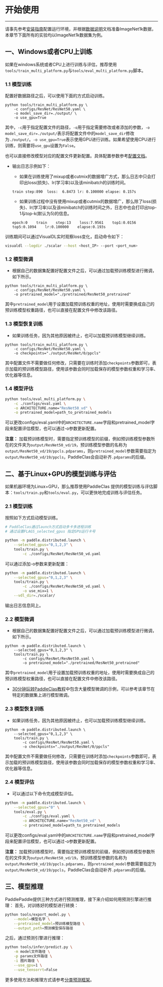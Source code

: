 # 开始使用
---
请事先参考[安装指南](install.md)配置运行环境，并根据[数据说明](./data.md)文档准备ImageNet1k数据，本章节下面所有的实验均以ImageNet1k数据集为例。

## 一、Windows或者CPU上训练

如果在windows系统或者CPU上进行训练与评估，推荐使用`tools/train_multi_platform.py`与`tools/eval_multi_platform.py`脚本。


### 1.1 模型训练

配置好数据路径之后，可以使用下面的方式启动训练。

```
python tools/train_multi_platform.py \
    -c configs/ResNet/ResNet50.yaml \
    -o model_save_dir=./output/ \
    -o use_gpu=True
```

其中，`-c`用于指定配置文件的路径，`-o`用于指定需要修改或者添加的参数，`-o model_save_dir=./output/`表示将配置文件中的`model_save_dir`修改为`./output/`。`-o use_gpu=True`表示使用GPU进行训练。如果希望使用CPU进行训练，则需要将`use_gpu`设置为`False`。

也可以直接修改模型对应的配置文件更新配置。具体配置参数参考[配置文档](config.md)。

* 输出日志示例如下：

    * 如果在训练使用了mixup或者cutmix的数据增广方式，那么日志中只会打印出loss(损失)、lr(学习率)以及该minibatch的训练时间。

    ```
    train step:890  loss:  6.8473 lr: 0.100000 elapse: 0.157s
    ```

    * 如果训练过程中没有使用mixup或者cutmix的数据增广，那么除了loss(损失)、lr(学习率)以及该minibatch的训练时间之外，日志中也会打印出top-1与top-k(默认为5)的信息。

    ```
    epoch:0    train    step:13    loss:7.9561    top1:0.0156    top5:0.1094    lr:0.100000    elapse:0.193s
    ```

训练期间可以通过VisualDL实时观察loss变化，启动命令如下：

```bash
visualdl --logdir ./scalar --host <host_IP> --port <port_num>

```

### 1.2 模型微调

* 根据自己的数据集配置好配置文件之后，可以通过加载预训练模型进行微调，如下所示。

```
python tools/train_multi_platform.py \
    -c configs/ResNet/ResNet50.yaml \
    -o pretrained_model="./pretrained/ResNet50_pretrained"
```

其中`pretrained_model`用于设置加载预训练权重的地址，使用时需要换成自己的预训练模型权重路径，也可以直接在配置文件中修改该路径。

### 1.3 模型恢复训练

* 如果训练任务，因为其他原因被终止，也可以加载预训练模型继续训练。

```
python tools/train_multi_platform.py \
    -c configs/ResNet/ResNet50.yaml \
    -o checkpoints="./output/ResNet/0/ppcls"
```

其中配置文件不需要做任何修改，只需要在训练时添加`checkpoints`参数即可，表示加载的预训练模型路径，使用该参数会同时加载保存的模型参数权重和学习率、优化器等信息。


### 1.4 模型评估

```bash
python tools/eval_multi_platform.py \
    -c ./configs/eval.yaml \
    -o ARCHITECTURE.name="ResNet50_vd" \
    -o pretrained_model=path_to_pretrained_models
```

可以更改configs/eval.yaml中的`ARCHITECTURE.name`字段和pretrained_model字段来配置评估模型，也可以通过-o参数更新配置。

**注意：** 加载预训练模型时，需要指定预训练模型的前缀，例如预训练模型参数所在的文件夹为`output/ResNet50_vd/19`，预训练模型参数的名称为`output/ResNet50_vd/19/ppcls.pdparams`，则`pretrained_model`参数需要指定为`output/ResNet50_vd/19/ppcls`，PaddleClas会自动补齐`.pdparams`的后缀。


## 二、基于Linux+GPU的模型训练与评估

如果机器环境为Linux+GPU，那么推荐使用PaddleClas 提供的模型训练与评估脚本：`tools/train.py`和`tools/eval.py`，可以更快地完成训练与评估任务。

### 2.1 模型训练

按照如下方式启动模型训练。

```bash
# PaddleClas通过launch方式启动多卡多进程训练
# 通过设置FLAGS_selected_gpus 指定GPU运行卡号

python -m paddle.distributed.launch \
    --selected_gpus="0,1,2,3" \
    tools/train.py \
        -c ./configs/ResNet/ResNet50_vd.yaml
```

可以通过添加-o参数来更新配置：

```bash
python -m paddle.distributed.launch \
    --selected_gpus="0,1,2,3" \
    tools/train.py \
        -c ./configs/ResNet/ResNet50_vd.yaml \
        -o use_mix=1 \
    --vdl_dir=./scalar/
```

输出日志信息同上。

### 2.2 模型微调

* 根据自己的数据集配置好配置文件之后，可以通过加载预训练模型进行微调，如下所示。

```
python -m paddle.distributed.launch \
    --selected_gpus="0,1,2,3" \
    tools/train.py \
        -c configs/ResNet/ResNet50.yaml \
        -o pretrained_model="./pretrained/ResNet50_pretrained"
```

其中`pretrained_model`用于设置加载预训练权重的地址，使用时需要换成自己的预训练模型权重路径，也可以直接在配置文件中修改该路径。

* [30分钟玩转PaddleClas教程](./quick_start.md)中包含大量模型微调的示例，可以参考该章节在特定的数据集上进行模型微调。


### 2.3 模型恢复训练

* 如果训练任务，因为其他原因被终止，也可以加载预训练模型继续训练。

```
python -m paddle.distributed.launch \
    --selected_gpus="0,1,2,3" \
    tools/train.py \
        -c configs/ResNet/ResNet50.yaml \
        -o checkpoints="./output/ResNet/0/ppcls"
```

其中配置文件不需要做任何修改，只需要在训练时添加`checkpoints`参数即可，表示加载的预训练模型路径，使用该参数会同时加载保存的模型参数权重和学习率、优化器等信息。


### 2.4 模型评估

* 可以通过以下命令完成模型评估。

```bash
python -m paddle.distributed.launch \
    --selected_gpus="0" \
    tools/eval.py \
        -c ./configs/eval.yaml \
        -o ARCHITECTURE.name="ResNet50_vd" \
        -o pretrained_model=path_to_pretrained_models
```

可以更改configs/eval.yaml中的`ARCHITECTURE.name`字段和pretrained_model字段来配置评估模型，也可以通过-o参数更新配置。

**注意：** 加载预训练模型时，需要指定预训练模型的前缀，例如预训练模型参数所在的文件夹为`output/ResNet50_vd/19`，预训练模型参数的名称为`output/ResNet50_vd/19/ppcls.pdparams`，则`pretrained_model`参数需要指定为`output/ResNet50_vd/19/ppcls`，PaddleClas会自动补齐`.pdparams`的后缀。


## 三、模型推理

PaddlePaddle提供三种方式进行预测推理，接下来介绍如何用预测引擎进行推理：
首先，对训练好的模型进行转换：

```bash
python tools/export_model.py \
    --model=模型名字 \
    --pretrained_model=预训练模型路径 \
    --output_path=预测模型保存路径

```
之后，通过预测引擎进行推理：
```bash
python tools/infer/predict.py \
    -m model文件路径 \
    -p params文件路径 \
    -i 图片路径 \
    --use_gpu=1 \
    --use_tensorrt=False
```
更多使用方法和推理方式请参考[分类预测框架](../extension/paddle_inference.md)。
